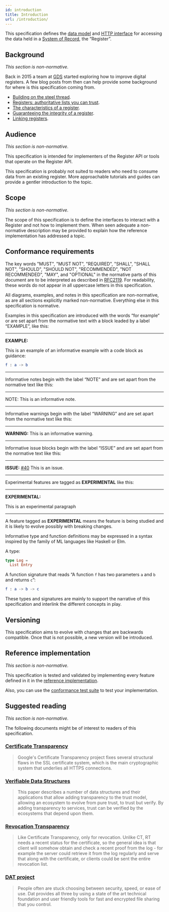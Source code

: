 ```yaml
---
id: introduction
title: Introduction
url: /introduction/
---
```


This specification defines the [data model](/data-model/) and [HTTP
interface](/rest-api/) for accessing the data held in a [System of
Record](https://en.wikipedia.org/wiki/System_of_record), the “Register”.


## Background

_This section is non-normative._

Back in 2015 a team at
[GDS](https://www.gov.uk/government/organisations/government-digital-service)
started exploring how to improve digital registers. A few blog posts from then
can help provide some background for where is this specification coming from.

* [Building on the steel thread](https://gds.blog.gov.uk/2015/07/24/building-on-the-steel-thread/).
* [Registers: authoritative lists you can trust](https://gds.blog.gov.uk/2015/09/01/registers-authoritative-lists-you-can-trust/).
* [The characteristics of a register](https://gds.blog.gov.uk/2015/10/13/the-characteristics-of-a-register/).
* [Guaranteeing the integrity of a register](https://gdstechnology.blog.gov.uk/2015/10/13/guaranteeing-the-integrity-of-a-register/).
* [Linking registers](https://gds.blog.gov.uk/2015/12/16/linking-registers/).


## Audience

_This section is non-normative._

This specification is intended for implementers of the Register API or tools
that operate on the Register API.

This specification is probably not suited to readers who need to consume data
from an existing register. More approachable tutorials and guides can provide
a gentler introduction to the topic.


## Scope

_This section is non-normative._

The scope of this specification is to define the interfaces to interact with a
Register and not how to implement them. When seen adequate a non-normative
description may be provided to explain how the reference implementation has
addressed a topic.


## Conformance requirements

The key words "MUST", "MUST NOT", "REQUIRED", "SHALL", "SHALL NOT", "SHOULD",
"SHOULD NOT", "RECOMMENDED", "NOT RECOMMENDED", "MAY", and "OPTIONAL" in the
normative parts of this document are to be interpreted as described in
[RFC2119](@rfc2119). For readability, these words do not appear in all uppercase
letters in this specification.

All diagrams, examples, and notes in this specification are non-normative, as
are all sections explicitly marked non-normative. Everything else in this
specification is normative.

Examples in this specification are introduced with the words “for example“ or
are set apart from the normative text with a block leaded by a label
“EXAMPLE”, like this:

***
**EXAMPLE:**

This is an example of an informative example with a code block as guidance:

```elm
f : a -> b
```
***

Informative notes begin with the label “NOTE” and are set apart from the
normative text like this:

***
NOTE: This is an informative note.
***

Informative warnings begin with the label “WARNING” and are set apart from the
normative text like this:

***
**WARNING:** This is an informative warning.
***

Informative issue blocks begin with the label “ISSUE” and are set apart from
the normative text like this:

***
**ISSUE:** [#40](https://github.com/openregister/specification/issues/40) This
is an issue.
***

Experimental features are tagged as **EXPERIMENTAL** like this:

***
**EXPERIMENTAL:**

This is an experimental paragraph
***

A feature tagged as **EXPERIMENTAL** means the feature is being studied and it
is likely to evolve possibly with breaking changes.

Informative type and function definitions may be expressed in a syntax
inspired by the family of ML languages like Haskell or Elm.

A type:

```elm
type Log =
  List Entry
```

A function signature that reads “A function `f` has two parameters `a` and `b`
and returns `c`”:

```elm
f : a -> b -> c
```

These types and signatures are mainly to support the narrative of this
specification and interlink the different concepts in play.

## Versioning

This specification aims to evolve with changes that are backwards compatible.
Once that is not possible, a new version will be introduced.


## Reference implementation

_This section is non-normative._

This specification is tested and validated by implementing every feature
defined in it in the [reference
implementation](https://github.com/openregister/openregister-java).

Also, you can use the [conformance test suite](https://github.com/openregister/conformance-test)
to test your implementation.


## Suggested reading

_This section is non-normative._

The following documents might be of interest to readers of this specification.

### [Certificate Transparency](https://www.certificate-transparency.org/)

> Google's Certificate Transparency project fixes several structural flaws in
> the SSL certificate system, which is the main cryptographic system that
> underlies all HTTPS connections.

### [Verifiable Data Structures](https://github.com/google/trillian/blob/master/docs/VerifiableDataStructures.pdf)

> This paper describes a number of data structures and their applications that
> allow adding transparency to the trust model, allowing an ecosystem to evolve
> from pure trust, to trust but verify. By adding transparency to services,
> trust can be verified by the ecosystems that depend upon them.

### [Revocation Transparency](https://github.com/google/trillian/blob/master/docs/RevocationTransparency.pdf)

> Like Certificate Transparency, only for revocation. Unlike CT, RT needs a
> recent status for the certificate, so the general idea is that client will
> somehow obtain and check a recent proof from the log - for example the server
> could retrieve it from the log regularly and serve that along with the
> certificate, or clients could be sent the entire revocation list.

### [DAT project](https://docs.datproject.org/)

> People often are stuck choosing between security, speed, or ease of use. Dat
> provides all three by using a state of the art technical foundation and user
> friendly tools for fast and encrypted file sharing that you control.
